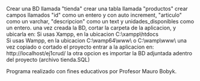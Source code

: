 Crear una BD llamada "tienda"
crear una tabla llamada "productos"
crear campos llamados "id" como un entero y con auto increment, "articulo" como un varchar, "descripcion" como un text  y unidades_disponibles  como un entero.
una vez creada la BD, cortar la carpeta de la aplicacion, y ubicarla en:
Si usas Xampp, en la ubicacion C:\xampp\htdocs\
Si usas Wampp, en la ubicacion C:\wamp64\www\ o C:\wamp\www\ 
una vez copiado o cortado el proyecto
entrar a la aplicacion en: http://localhost/ej1crud/ 
la otra opcion es importar la BD adjuntada adentro del proyecto (archivo tienda.SQL)


Programa realizado con fines educativos por Profesor Mauro Bobyk.